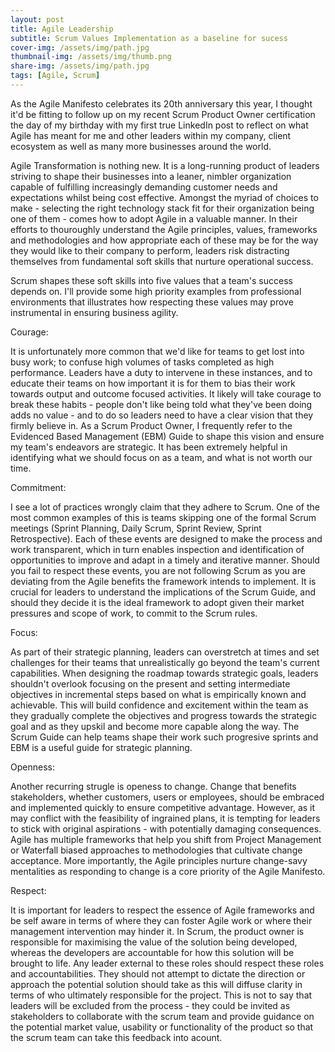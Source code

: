 ```yaml
---
layout: post
title: Agile Leadership
subtitle: Scrum Values Implementation as a baseline for sucess 
cover-img: /assets/img/path.jpg
thumbnail-img: /assets/img/thumb.png
share-img: /assets/img/path.jpg
tags: [Agile, Scrum]
---
```


As the Agile Manifesto celebrates its 20th anniversary this year, I thought it'd be fitting to follow up on my recent Scrum Product Owner certification the day of my birthday with my first true LinkedIn post to reflect on what Agile has meant for me and other leaders within my company, client ecosystem as well as many more businesses around the world.

Agile Transformation is nothing new. It is a long-running product of leaders striving to shape their businesses into a leaner, nimbler organization capable of fulfilling increasingly demanding customer needs and expectations whilst being cost effective. Amongst the myriad of choices to make - selecting the right technology stack fit for their organization being one of them - comes how to adopt Agile in a valuable manner. In their efforts to thouroughly understand the Agile principles, values, frameworks and methodologies and how appropriate each of these may be for the way they would like to their company to perform, leaders risk distracting themselves from fundamental soft skills that nurture operational success. 

Scrum shapes these soft skills into five values that a team's success depends on. I'll provide some high priority examples from professional environments that illustrates how respecting these values may prove instrumental in ensuring business agility. 

Courage: 

It is unfortunately more common that we'd like for teams to get lost into busy work; to confuse high volumes of tasks completed as high performance. Leaders have a duty to intervene in these instances, and to educate their teams on how important it is for them to bias their work towards output and outcome focused activities. It likely will take courage to break these habits - people don't like being told what they've been doing adds no value - and to do so leaders need to have a clear vision that they firmly believe in. As a Scrum Product Owner, I frequently refer to the Evidenced Based Management (EBM) Guide to shape this vision and ensure my team's endeavors are strategic. It has been extremely helpful in identifying what we should focus on as a team, and what is not worth our time.

Commitment:

I see a lot of practices wrongly claim that they adhere to Scrum. One of the most common examples of this is teams skipping one of the formal Scrum meetings (Sprint Planning, Daily Scrum, Sprint Review, Sprint Retrospective). Each of these events are designed to make the process and work transparent, which in turn enables inspection and identification of opportunities to improve and adapt in a timely and iterative manner. Should you fail to respect these events, you are not following Scrum as you are deviating from the Agile benefits the framework intends to implement. It is crucial for leaders to understand the implications of the Scrum Guide, and should they decide it is the ideal framework to adopt given their market pressures and scope of work, to commit to the Scrum rules. 

Focus: 

As part of their strategic planning, leaders can overstretch at times and set challenges for their teams that unrealistically go beyond the team's current capabilities. When designing the roadmap towards strategic goals, leaders shouldn't overlook focusing on the present and setting intermediate objectives in incremental steps based on what is empirically known and achievable. This will build confidence and excitement within the team as they gradually complete the objectives and progress towards the strategic goal and as they upskil and become more capable along the way. The Scrum Guide can help teams shape their work such progresive sprints and EBM is a useful guide for strategic planning. 

Openness:

Another recurring strugle is openess to change. Change that benefits stakeholders, whether customers, users or employees, should be embraced and implemented quickly to ensure competitive advantage. However, as it may conflict with the feasibility of ingrained plans, it is tempting for leaders to stick with original aspirations - with potentially damaging consequences. Agile has multiple frameworks that help you shift from Project Management or Waterfall biased approaches to methodologies that cultivate change acceptance. More importantly, the Agile principles nurture change-savy mentalities as responding to change is a core priority of the Agile Manifesto. 

Respect:

It is important for leaders to respect the essence of Agile frameworks and be self aware in terms of where they can foster Agile work or where their management intervention may hinder it. In Scrum, the product owner is responsible for maximising the value of the solution being developed, whereas the developers are accountable for how this solution will be brought to life. Any leader external to these roles should respect these roles and accountabilities. They should not attempt to dictate the direction or approach the potential solution should take as this will diffuse clarity in terms of who ultimately responsible for the project. This is not to say that leaders will be excluded from the process - they could be invited as stakeholders to collaborate with the scrum team and provide guidance on the potential market value, usability or functionality of the product so that the scrum team can take this feedback into acount.
